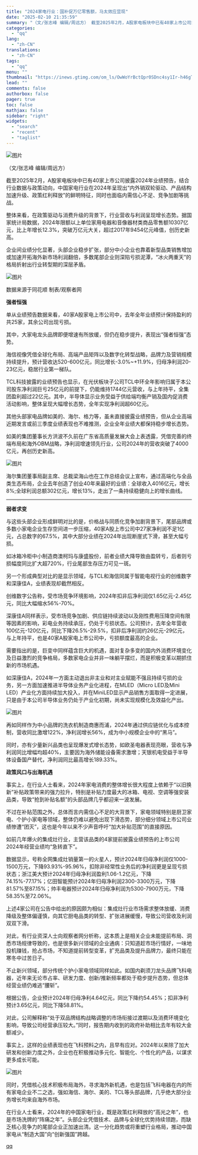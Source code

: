 ```yaml
---
title: "2024家电行业：国补促万亿零售额，马太效应显现"
date: "2025-02-10 21:35:59"
summary: "（文/张志峰 编辑/周远方） 截至2025年2月，A股家电板块中已有40家上市公司披露2024..."
categories:
  - "qq"
lang:
  - "zh-CN"
translations:
  - "zh-CN"
tags:
  - "qq"
menu: ""
thumbnail: "https://inews.gtimg.com/om_ls/OwWoYrBctQpr0SDnc4sy1Ir-h46gTvRH4M2vNWtFWX4vQAA_640360/0"
lead: ""
comments: false
authorbox: false
pager: true
toc: false
mathjax: false
sidebar: "right"
widgets:
  - "search"
  - "recent"
  - "taglist"
---
```


![图片](https://inews.gtimg.com/om_bt/OYeWzr9AwpAVHOAXZ37ZJONemBeDE75-TioMCZmc86nQMAA/641)

（文/张志峰 编辑/周远方）

截至2025年2月，A股家电板块中已有40家上市公司披露2024年业绩预告，结合行业数据与政策动向，中国家电行业在2024年呈现出“内外销双轮驱动、产品结构加速升级、政策红利释放”的鲜明特征，同时也面临内需信心不足、竞争加剧等挑战。

整体来看，在政策驱动与消费升级的背景下，行业营收与利润呈现增长态势。据国家统计局数据，2024年限额以上单位家用电器和音像器材类商品零售额10307亿元，比上年增长12.3%，突破万亿元大关，超过2017年9454亿元峰值，创历史新高。

企业间业绩分化显著，头部企业稳步扩张，部分中小企业也靠着新型品类销售增加或加速开拓海外新市场利润翻倍，多数尾部企业则深陷亏损泥潭，“冰火两重天”的格局折射出行业转型期的深层矛盾。

![图片](https://inews.gtimg.com/om_bt/OZqU9uC8XtWgRTh1GvMX3nxU4zSqCoGvTOqmRv5zwQ-MUAA/641)

数据来源于同花顺 制表/观察者网

**强者恒强**

单从业绩预告数据来看，40家A股家电上市公司中，去年全年业绩预计保持盈利的共25家，其余公司出现亏损。

其中，大家电龙头品牌即便增速有所放缓，但仍在稳步提升，表现出“强者恒强”态势。

海信视像凭借全球化布局、高端产品矩阵以及数字化转型战略，品牌力及营销规模持续提升，预计营收达520-600亿元，同比增长-3.0%~+11.9%，归母净利润20-23亿元，稳居行业第一梯队。

TCL科技披露的业绩预告也显示，在光伏板块子公司TCL中环全年影响归属于本公司股东净利润巨亏25亿元的前提下，仍能维持1744亿元营收，与上年持平，全集团盈利超过22亿元。其中，半导体显示业务受益于供给端均衡产销及国内促消费活动影响，整体呈现大幅增长态势，全年实现净利润超60亿元。

其他头部家电品牌如美的、海尔、格力等，虽未直接披露业绩预告，但从企业高端近期发言或前三季度业绩表现也不难推测，企业全年业绩大都保持稳步增长态势。

如美的集团董事长方洪波不久前在广东省高质量发展大会上表透露，凭借完善的终端布局和海外OBM战略，净利润增速领先行业，公司2024年的营收突破了4000亿元，再创历史新高。

![图片](https://inews.gtimg.com/om_bt/OIhoZJJKVfm8ErmylTJ26UC-pWri6vVpo70UILUn0RvqEAA/641)

海尔集团董事局副主席、总裁梁海山也在工作总结会议上宣布，通过高端化与全品类生态布局，企业去年创造了创业40年来最好的业绩：全球收入4016亿元，增长8%;全球利润总额302亿元，增长13%，走出了一条持续稳健向上的增长曲线。

---

**弱者求变**

与这些头部企业形成鲜明对比的是，价格战与同质化竞争加剧背景下，尾部品牌或多数小家电企业生存空间进一步压缩，40家A股上市公司中27家净利润不足1亿元，占总数字的67.5%，其中大部分业绩在2024年出现断崖式下滑，甚至大幅亏损。

如冰箱冷柜中小制造商澳柯玛与康盛股份，前者业绩大降导致由盈转亏，后者则亏损幅度同比扩大超720%，行业尾部生存压力可见一斑。

另一个形成典型对比的是显示领域，与TCL和海信同属于智能电视行业的创维数字和深康佳A，业绩表现却截然相反。

创维数字公告称，受市场竞争环境影响，2024年扣非后净利润仅1.65亿元-2.45亿元，同比大幅缩水56%-70%。

深康佳A同样表示，受市场竞争加剧、供应链持续波动以及刚性费用压降空间有限等因素的影响，彩电业务持续承压，仍处于亏损状态。公司预计，去年全年营收100亿元-120亿元，同比下降26.5%-29.5%，扣非后净利润约26亿元-29亿元，与上年持平，也是40家A股家电上市公司中，亏损额度最高的企业。

需要指出的是，巨变中同样蕴含巨大的机遇，面对复杂多变的国内外消费环境变化及日益激烈的竞争格局，多数家电企业并非一味躺平摆烂，而是积极变革以期抓住新的市场机遇。

如深康佳A，2024年一方面主动退出非主业和对主业赋能不强且持续亏损的业务，另一方面加速推进半导体业务产业化进程，在MLED（Micro LED及Mini LED）产业化方面持续加大投入，并在MiniLED显示产品销售方面取得一定进展，只是由于本公司半导体业务仍处于产业化初期，尚未实现规模化及效益化产出。

![图片](https://inews.gtimg.com/om_bt/ONa_t_ZGAIhpBkl9HwC7g8l4g_bEaHMUSEf1l8dJreVdsAA/641)

再如同样作为中小品牌的洗衣机制造商惠而浦，2024年通过供应链优化与成本控制，营收同比激增122%，净利润增长56%，成为中小规模企业中的“黑马”。

同时，亦有少量新兴品类也呈现爆发式增长态势，如欧圣电器表现亮眼，营收与净利润同比增幅均超40%，主要因为海外储能设备需求激增；天银机电受益于半导体设备国产替代，净利润同比最高增长189.33%。

**政策风口与出海机遇**

事实上，在行业人士看来，2024年家电消费的整体增长很大程度上依赖于“以旧换新”补贴政策带来的强力拉升，特别是补贴力度最大的冰箱、电视、空调等强安装品类，导致“抢到补贴名额”的头部品牌几乎都迎来一波发展。

不过在补贴范围之外，总体而言内需信心不足的大背景下，家电领域特别是厨卫家电、个护小家电等领域，整体仍难以避免出现下滑态势，部分细分领域上市公司业绩惨遭“团灭”，这也是今年以来不少声音呼吁“加大补贴范围”的直接原因。

如前几年爆火的集成灶行业，主营该品类的4家提前披露业绩预告的上市公司2024年经营业绩均“急转直下”。

数据显示，号称全网集成灶销量第一的火星人，预计2024年归母净利润仅1000-1500万元，下降93.93%-95.96%，扣除非经常性业务后的净利润更是呈现亏损状态；浙江美大预计2024年归母净利润盈利1.06-1.2亿元，下降74.15%-77.17%；亿田智能预计2024年归母净利润2300-3300万元，下降81.57%至87.15%；帅丰电器预计2024年归母净利润为5300-7900万元，下降58.35%至72.06%。

上述4家公司在公告中给出的原因颇为相似：集成灶行业市场需求整体放缓、消费降级及整体偏谨慎，向其它厨电品类的转型、扩张进展缓慢，导致公司营收及利润双双下滑。

对此，有行业资深人士向观察者网分析称，这本质上是相关企业未能提前布局、洞悉市场规律导致的，也是很多新兴领域的企业通病：只知道趁市场行情好，一味地投机赚钱，抢占市场，不知道提前转型变革，扩充品类及提升品牌力，最终只能在寒冬中过苦日子。

不止新兴领域，部分传统个护小家电领域同样如此。如国内剃须刀龙头品牌飞科电器，近年来无论市占率、研发力度、创新/推新频率都处于稳步提升态势，但总体经营业绩仍难逃“腰斩”。

根据公告，企业预计2024年归母净利4.64亿元，同比下降约54.45%；扣非净利预计3.65亿元，同比下降58.81%。

对此，公司解释称“处于双品牌结构战略调整的市场衔接过渡期以及消费环境变化影响，导致公司经营承压较大。”同时，报告期内收到的政府补助相比去年有较大金额减少。

事实上，这样的业绩表现也在飞科预料之内，且早有应对。2024年以来除了加大研发和创新力度之外，企业也在积极推动多元化、智能化、个性化的产品，以谋求更多成长可能。

![图片](https://inews.gtimg.com/om_bt/O82Fgg9SwiJW2XAa1U1DwipG6PWo1TfgB21M8PiE4dJTAAA/641)

同时，凭借核心技术积极布局海外，寻求海外新机遇，也是包括飞科电器在内的所有家电企业不二之选，强如海信、海尔、美的、TCL等头部品牌，几乎绝大部分业务增长均来自海外市场。

在行业人士看来，2024年的中国家电行业，既是政策红利释放的“高光之年”，也是市场洗牌的“阵痛之年”。头部企业凭借技术、品牌与全球化优势持续领跑，而缺乏核心竞争力的尾部企业正加速出清。这一分化趋势或将重塑行业格局，推动中国家电从“制造大国”向“创新强国”跨越。

[qq](https://new.qq.com/rain/a/20250210A08IW900)
